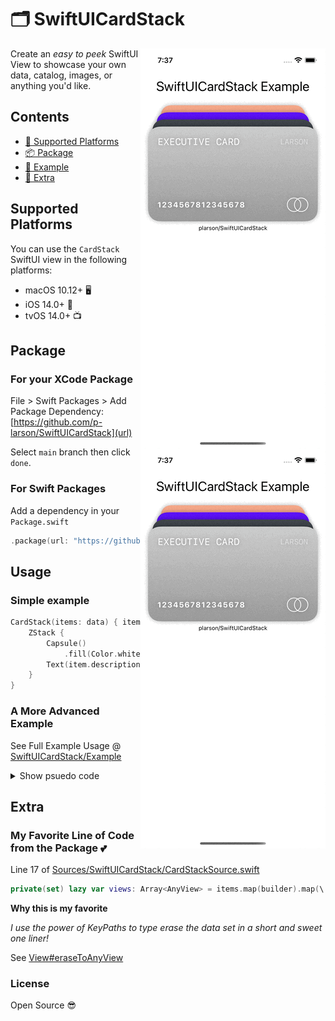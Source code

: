 # 🗂 SwiftUICardStack

<img src="https://github.com/p-larson/SwiftUICardStack/blob/main/Example/SwiftUICardStack-Example/Demo%20Film/Simulator%20Screen%20Recording%20-%20iPhone%2012%20-%202021-05-28%20at%2019.37.27.gif" align="right"></img>

<img src="https://github.com/p-larson/SwiftUICardStack/blob/main/Example/SwiftUICardStack-Example/Demo%20Film/Simulator%20Screen%20Recording%20-%20iPhone%2012%20-%202021-05-28%20at%2019.37.49.gif" align="right"></img>
 
Create an *easy to peek* SwiftUI View to showcase your own data, catalog, images, or anything you'd like.

## Contents

- [🔭 Supported Platforms](#supported-platforms)
- [📦 Package](#package)
- [🔨 Example](#usage)
- [🧨 Extra](#extra)

## Supported Platforms 

You can use the `CardStack` SwiftUI view in the following platforms:

- macOS 10.12+ 🖥
- iOS 14.0+ 📱
- tvOS 14.0+ 📺 

## Package

### For your XCode Package

File > Swift Packages > Add Package Dependency: [https://github.com/p-larson/SwiftUICardStack](url)

Select `main` branch then click `done`.

### For Swift Packages

Add a dependency in your `Package.swift`


```swift 
.package(url: "https://github.com/p-larson/SwiftUICardStack", branch: "main")
```

## Usage 

### Simple example

```swift
CardStack(items: data) { item in
    ZStack {
        Capsule()
            .fill(Color.white)
        Text(item.description)
    }
}
```



### A More Advanced Example 

See Full Example Usage @ [SwiftUICardStack/Example](/Example/SwiftUICardStack-Example) 

<details>
<summary> Show psuedo code </summary>

```swift
import SwiftUICardStack

// Data Model
struct DataModel {
    let name, description, id: String
    
    func fetchMoreDetailedInformation() -> String {
        ...
    }
}

// Data Model View
struct DataModelView: View {
    ...
}

let dataModels: [DataModel] = ...

@State var detailItem: DataModel? = nil
...
// A quick vinyl style stack for quickly picking items.
CardStack(
    // Data
    items: mock,
    // Triggered when User gestures a detail inspection of a item.
    selection: $selected,
    // View representation for Data.
    builder: DataModelView.init(model:)
)
// Example of using a sheet for a detail sheet.
.sheet(item: $detailItem) { item in
    // A detailed description of the selected item
    VStack {
        Text(model.name)
        Text(model.description)
        Text(model.id)
        Text(model.someMoreDetailedInformation())
    }
}

```

</details>

## Extra

### My Favorite Line of Code from the Package 💕

Line 17 of [Sources/SwiftUICardStack/CardStackSource.swift](/Sources/SwiftUICardStack/CardStackSource.swift)

```swift
private(set) lazy var views: Array<AnyView> = items.map(builder).map(\.eraseToAnyView)
```

**Why this is my favorite** 

*I use the power of KeyPaths to type erase the data set in a short and sweet one liner!*

See [View#eraseToAnyView](/Sources/SwiftUICardStack/Common.swift)

### License

Open Source 😎
